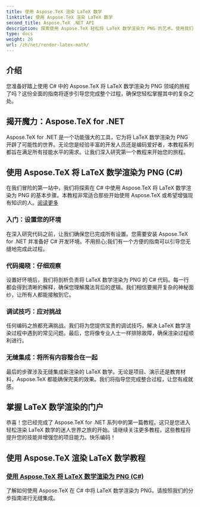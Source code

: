 ```yaml
---
title: 使用 Aspose.TeX 渲染 LaTeX 数学
linktitle: 使用 Aspose.TeX 渲染 LaTeX 数学
second_title: Aspose.TeX .NET API
description: 探索使用 Aspose.TeX 轻松将 LaTeX 数学渲染为 PNG 的艺术。使用我们的 C# 指南掌握该流程，确保集成以获得完美的结果。
type: docs
weight: 26
url: /zh/net/render-latex-math/
---
```

## 介绍

您准备好踏上使用 C# 中的 Aspose.TeX 将 LaTeX 数学渲染为 PNG 领域的旅程了吗？这份全面的指南将逐步引导您完成整个过程，确保您轻松掌握其中的复杂之处。

## 揭开魔力：Aspose.TeX for .NET

Aspose.TeX for .NET 是一个功能强大的工具，它为将 LaTeX 数学渲染为 PNG 开辟了可能性的世界。无论您是经验丰富的开发人员还是编码爱好者，本教程系列都旨在满足所有技能水平的需求。让我们深入研究第一个教程来开始您的旅程。

## 使用 Aspose.TeX 将 LaTeX 数学渲染为 PNG (C#)

在我们冒险的第一站中，我们将探索在 C# 中使用 Aspose.TeX 将 LaTeX 数学渲染为 PNG 的基本步骤。本教程非常适合那些开始使用 Aspose.TeX 或希望增强现有知识的人。[阅读更多](./png-latex-math-renderer-csharp/)

### 入门：设置您的环境

在深入研究代码之前，让我们确保您已完成所有设置。您需要安装 Aspose.TeX for .NET 并准备好 C# 开发环境。不用担心;我们有一个方便的指南可以引导您无缝地完成此过程。

### 代码揭晓：仔细观察

设置好环境后，我们将剖析负责将 LaTeX 数学渲染为 PNG 的 C# 代码。每一行都会得到清晰的解释，确保您理解魔法背后的逻辑。我们相信要揭开复杂的神秘面纱，让所有人都能接触到它。

### 调试技巧：应对挑战

任何编码之旅都充满挑战。我们将为您提供宝贵的调试技巧，解决 LaTeX 数学渲染过程中遇到的常见问题。最后，您将像专业人士一样排除故障，确保渲染过程顺利进行。

### 无缝集成：将所有内容整合在一起

最后的步骤涉及无缝集成新渲染的 LaTeX 数学。无论是项目、演示还是教育材料，Aspose.TeX 都能确保完美的效果。我们将指导您完成整合过程，让您有成就感。

## 掌握 LaTeX 数学渲染的门户

恭喜！您已经完成了 Aspose.TeX for .NET 系列中的第一篇教程。这只是您进入轻松渲染 LaTeX 数学的迷人世界之旅的开始。请继续关注更多教程，这些教程将提升您的技能并增强您的项目能力。快乐编码！
## 使用 Aspose.TeX 渲染 LaTeX 数学教程
### [使用 Aspose.TeX 将 LaTeX 数学渲染为 PNG (C#)](./png-latex-math-renderer-csharp/)
了解如何使用 Aspose.TeX 在 C# 中将 LaTeX 数学渲染为 PNG。请按照我们的分步指南进行无缝集成。
